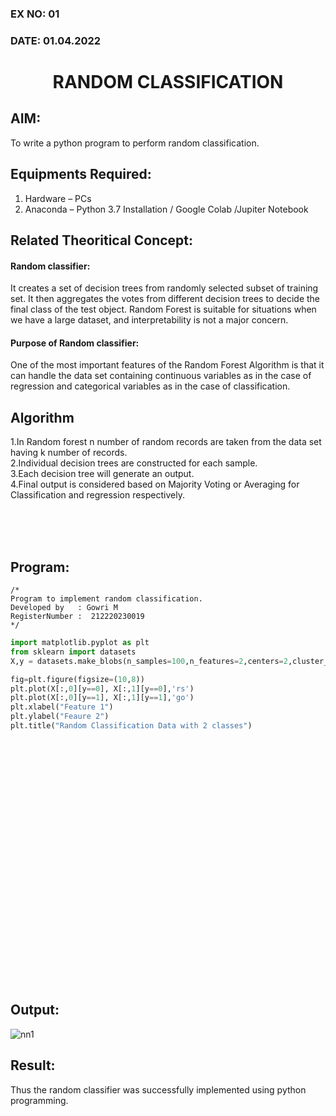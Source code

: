 ### EX NO: 01
### DATE: 01.04.2022
# <p align="center"> RANDOM CLASSIFICATION</P>

## AIM:
To write a python program to perform random classification.

## Equipments Required:
1. Hardware – PCs
2. Anaconda – Python 3.7 Installation / Google Colab /Jupiter Notebook

## Related Theoritical Concept:
#### Random classifier: 
It creates a set of decision trees from randomly selected subset of training set. It then aggregates the votes from different decision trees to decide the final class of the test object. Random Forest is suitable for situations when we have a large dataset, and interpretability is not a major concern.

#### Purpose of Random classifier: 
One of the most important features of the Random Forest Algorithm is that it can handle the data set containing continuous variables as in the case of regression and categorical variables as in the case of classification.

## Algorithm
1.In Random forest n number of random records are taken from the data set having k number of records.
</br>
2.Individual decision trees are constructed for each sample.
</br>
3.Each decision tree will generate an output.
</br>
4.Final output is considered based on Majority Voting or Averaging for Classification and regression respectively.

</br>
</br>
</br>


## Program:
```
/*
Program to implement random classification.
Developed by   : Gowri M
RegisterNumber :  212220230019
*/
```

```python
import matplotlib.pyplot as plt
from sklearn import datasets
X,y = datasets.make_blobs(n_samples=100,n_features=2,centers=2,cluster_std=1.05,random_state=2)

fig=plt.figure(figsize=(10,8))
plt.plot(X[:,0][y==0], X[:,1][y==0],'rs')
plt.plot(X[:,0][y==1], X[:,1][y==1],'go')
plt.xlabel("Feature 1")
plt.ylabel("Feaure 2")
plt.title("Random Classification Data with 2 classes")
```
</br>
</br>
</br>
</br>
</br>
</br>
</br>
</br>
</br>
</br>
</br>
</br>
</br>
</br>
</br>
</br>
</br>
</br>
</br>
</br>
</br>
</br>
</br>

## Output:

![nn1](https://user-images.githubusercontent.com/75235455/167881485-a277683c-43c9-4c94-a1f0-763cb1335044.png)


## Result:
Thus the random classifier was successfully implemented using python programming.
